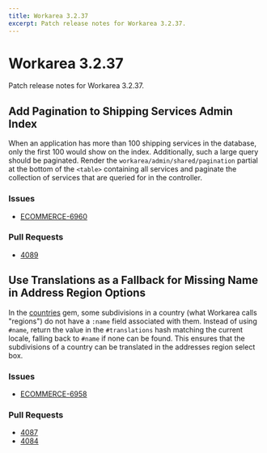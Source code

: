 ```yaml
---
title: Workarea 3.2.37
excerpt: Patch release notes for Workarea 3.2.37.
---
```


# Workarea 3.2.37

Patch release notes for Workarea 3.2.37.

## Add Pagination to Shipping Services Admin Index

When an application has more than 100 shipping services in the database,
only the first 100 would show on the index. Additionally, such a large
query should be paginated. Render the `workarea/admin/shared/pagination`
partial at the bottom of the `<table>` containing all services and
paginate the collection of services that are queried for in the
controller.

### Issues

- [ECOMMERCE-6960](https://jira.tools.weblinc.com/browse/ECOMMERCE-6960)

### Pull Requests

- [4089](https://stash.tools.weblinc.com/projects/WL/repos/workarea/pull-requests/4089/overview)


## Use Translations as a Fallback for Missing Name in Address Region Options

In the [countries](https://github.com/hexorx/countries) gem,
some subdivisions in a country (what Workarea calls "regions") do not
have a `:name` field associated with them. Instead of using `#name`,
return the value in the `#translations` hash matching the current
locale, falling back to `#name` if none can be found. This ensures that
the subdivisions of a country can be translated in the addresses region
select box.

### Issues

- [ECOMMERCE-6958](https://jira.tools.weblinc.com/browse/ECOMMERCE-6958)

### Pull Requests

- [4087](https://stash.tools.weblinc.com/projects/WL/repos/workarea/pull-requests/4087/overview)
- [4084](https://stash.tools.weblinc.com/projects/WL/repos/workarea/pull-requests/4084/overview)

